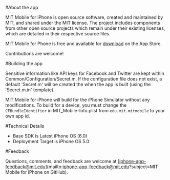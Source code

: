#About the app

MIT Mobile for iPhone is open source software, created and maintained by MIT, and shared under the MIT license. The project includes components from other open source projects which remain under their existing licenses, which are detailed in their respective source files.

MIT Mobile for Phone is free and available for [download](http://itunes.apple.com/us/app/mit-mobile/id353590319) on the App Store.

Contributions are welcome!

#Building the app

Sensitive information like API keys for Facebook and Twitter are kept within Common/Configuration/Secret.m. If the configuration file does not exist, a default 'Secret.m' will be created the when the app is built (using the 'Secret.m.in' template).

MIT Mobile for iPhone will build for the iPhone Simulator without any modifications. To build for a device, you must change the `CFBundleIdentifier` in MIT_Mobile-Info.plist from `edu.mit.mitmobile` to your own app id.

#Technical Details

- Base SDK is Latest iPhone OS (6.0)
- Deployment Target is iPhone OS 5.0

#Feedback

Questions, comments, and feedback are welcome at [iphone-app-feedback@mit.edu](mailto:iphone-app-feedback@mit.edu?subject=MIT Mobile for iPhone on GitHub).
